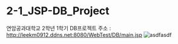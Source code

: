 # 2-1_JSP-DB_Project
연암공과대학교 2학년 1학기 DB프로젝트
주소 : http://leekm0912.ddns.net:8080/WebTest/DB/main.jsp
![asdfasdf](https://user-images.githubusercontent.com/42348176/92919693-e9d5c380-f46b-11ea-9c84-4eb988df7219.png)
